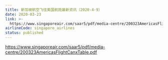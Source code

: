 ```yaml
---
title: 新加坡航空飞往美国航班最新资讯（2020-4-9）
date: 2020-03-23
link: >-
  https://www.singaporeair.com/saar5/pdf/media-centre/200323AmericasFlightCanxTable.pdf
airlineCode: singapore_airlines
status: published
---
```

https://www.singaporeair.com/saar5/pdf/media-centre/200323AmericasFlightCanxTable.pdf